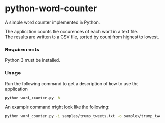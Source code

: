 # python-word-counter
A simple word counter implemented in Python.

The application counts the occurences of each word in a text file.  
The results are written to a CSV file, sorted by count from highest to lowest.

### Requirements

Python 3 must be installed.

### Usage
Run the following command to get a description of how to use the application.
```bash
python word_counter.py -h
```

An example command might look like the following:
```bash
python word_counter.py -i samples/trump_tweets.txt -o samples/trump_tweets_results_limit_1000.csv -l 1000
```
